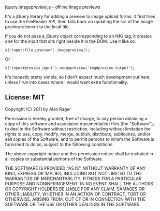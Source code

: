 jquery.imagepreview.js - offline image previews

It's a jQuery library for adding a preview to image upload forms. It first tries to use the FileReader API, then falls back on updating the src of the image preview element to the local file.

If you do not pass a jQuery object corresponding to an IMG tag, it creates one for the input that sits right beside it in the DOM. Use it like so:

    $('input:file.preview').imagepreview();

Or

    $('input#preview_input').imagepreview('img#preview_output');

It's honestly pretty simple, so I don't expect much development out here unless I run into cases where I would want extra functionality.

License: MIT
------------

Copyright (C) 2011 by Alan Rager

Permission is hereby granted, free of charge, to any person obtaining a copy of this software and associated documentation files (the "Software"), to deal in the Software without restriction, including without limitation the rights to use, copy, modify, merge, publish, distribute, sublicense, and/or sell copies of the Software, and to permit persons to whom the Software is furnished to do so, subject to the following conditions:

The above copyright notice and this permission notice shall be included in all copies or substantial portions of the Software.

THE SOFTWARE IS PROVIDED "AS IS", WITHOUT WARRANTY OF ANY KIND, EXPRESS OR IMPLIED, INCLUDING BUT NOT LIMITED TO THE WARRANTIES OF MERCHANTABILITY, FITNESS FOR A PARTICULAR PURPOSE AND NONINFRINGEMENT. IN NO EVENT SHALL THE AUTHORS OR COPYRIGHT HOLDERS BE LIABLE FOR ANY CLAIM, DAMAGES OR OTHER LIABILITY, WHETHER IN AN ACTION OF CONTRACT, TORT OR OTHERWISE, ARISING FROM, OUT OF OR IN CONNECTION WITH THE SOFTWARE OR THE USE OR OTHER DEALINGS IN THE SOFTWARE.
